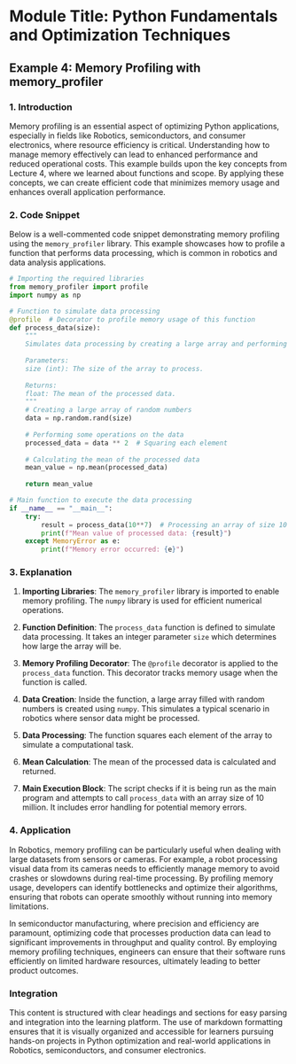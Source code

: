 # Module Title: Python Fundamentals and Optimization Techniques

## Example 4: Memory Profiling with memory_profiler

### 1. Introduction
Memory profiling is an essential aspect of optimizing Python applications, especially in fields like Robotics, semiconductors, and consumer electronics, where resource efficiency is critical. Understanding how to manage memory effectively can lead to enhanced performance and reduced operational costs. This example builds upon the key concepts from Lecture 4, where we learned about functions and scope. By applying these concepts, we can create efficient code that minimizes memory usage and enhances overall application performance.

### 2. Code Snippet
Below is a well-commented code snippet demonstrating memory profiling using the `memory_profiler` library. This example showcases how to profile a function that performs data processing, which is common in robotics and data analysis applications.

```python
# Importing the required libraries
from memory_profiler import profile
import numpy as np

# Function to simulate data processing
@profile  # Decorator to profile memory usage of this function
def process_data(size):
    """
    Simulates data processing by creating a large array and performing operations on it.
    
    Parameters:
    size (int): The size of the array to process.
    
    Returns:
    float: The mean of the processed data.
    """
    # Creating a large array of random numbers
    data = np.random.rand(size)
    
    # Performing some operations on the data
    processed_data = data ** 2  # Squaring each element
    
    # Calculating the mean of the processed data
    mean_value = np.mean(processed_data)
    
    return mean_value

# Main function to execute the data processing
if __name__ == "__main__":
    try:
        result = process_data(10**7)  # Processing an array of size 10 million
        print(f"Mean value of processed data: {result}")
    except MemoryError as e:
        print(f"Memory error occurred: {e}")
```

### 3. Explanation
1. **Importing Libraries**: The `memory_profiler` library is imported to enable memory profiling. The `numpy` library is used for efficient numerical operations.
  
2. **Function Definition**: The `process_data` function is defined to simulate data processing. It takes an integer parameter `size` which determines how large the array will be.

3. **Memory Profiling Decorator**: The `@profile` decorator is applied to the `process_data` function. This decorator tracks memory usage when the function is called.

4. **Data Creation**: Inside the function, a large array filled with random numbers is created using `numpy`. This simulates a typical scenario in robotics where sensor data might be processed.

5. **Data Processing**: The function squares each element of the array to simulate a computational task.

6. **Mean Calculation**: The mean of the processed data is calculated and returned.

7. **Main Execution Block**: The script checks if it is being run as the main program and attempts to call `process_data` with an array size of 10 million. It includes error handling for potential memory errors.

### 4. Application
In Robotics, memory profiling can be particularly useful when dealing with large datasets from sensors or cameras. For example, a robot processing visual data from its cameras needs to efficiently manage memory to avoid crashes or slowdowns during real-time processing. By profiling memory usage, developers can identify bottlenecks and optimize their algorithms, ensuring that robots can operate smoothly without running into memory limitations.

In semiconductor manufacturing, where precision and efficiency are paramount, optimizing code that processes production data can lead to significant improvements in throughput and quality control. By employing memory profiling techniques, engineers can ensure that their software runs efficiently on limited hardware resources, ultimately leading to better product outcomes.

### Integration
This content is structured with clear headings and sections for easy parsing and integration into the learning platform. The use of markdown formatting ensures that it is visually organized and accessible for learners pursuing hands-on projects in Python optimization and real-world applications in Robotics, semiconductors, and consumer electronics.